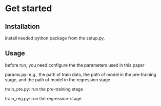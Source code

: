 # Get started
## Installation
install needed python package from the setup.py. 


## Usage
before run, you need configure the the parameters used in this paper

params.py: e.g., the path of train data, the path of model in the pre-training stage, and the path of model in the regression stage.

train_pre.py: run the pre-training stage 

train_reg.py: run the regression-stage




## 
